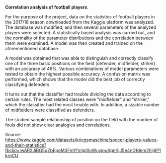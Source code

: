 **Correlation analysis of football players**.

For the purpose of the project, data on the statistics of football players in the 2017/18 season downloaded from the Kaggle platform was analyzed. The database was modified, and then several parameters of the analyzed players were selected. A statistically based analysis was carried out, and the normality of the parameter distributions and the correlation between them were examined. A model was then created and trained on the aforementioned database.

A model was obtained that was able to distinguish and correctly classify one of the three basic positions on the field (defender, midfielder, striker) with an accuracy of 46%. Various combinations of model parameters were tested to obtain the highest possible accuracy. A confusion matrix was performed, which shows that the model did the best job of correctly classifying defenders.

It turns out that the classifier had trouble dividing the data according to certain rules. The most related classes were "midfielder" and "striker," which the classifier had the most trouble with. In addition, a sizable number of midfielders were classified as defenders.

The studied sample relationship of position on the field with the number of fouls did not show clear analogies and correlations.

Source:\
https://www.kaggle.com/datasets/kriegsmaschine/soccer-players-values-and-their-statistics?fbclid=IwAR2JiBG5gZbEpoM3FmYfmIgI0uWuyjouXgnKjJ5e4nGfdem2hij6P1krnCU
